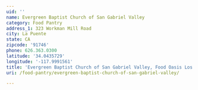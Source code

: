 ```yaml
---
uid: ''
name: Evergreen Baptist Church of San Gabriel Valley
category: Food Pantry
address_1: 323 Workman Mill Road
city: La Puente
state: CA
zipcode: '91746'
phone: 626.363.0300
latitude: '34.0435729'
longitude: '-117.9991561'
title: 'Evergreen Baptist Church of San Gabriel Valley, Food Oasis Los Angeles'
uri: /food-pantry/evergreen-baptist-church-of-san-gabriel-valley/

---
```

